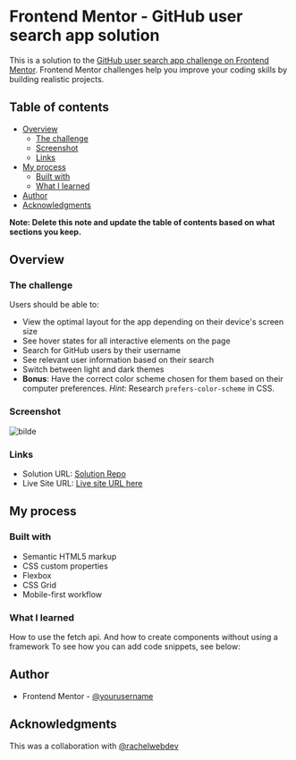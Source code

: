 # Frontend Mentor - GitHub user search app solution

This is a solution to the [GitHub user search app challenge on Frontend Mentor](https://www.frontendmentor.io/challenges/github-user-search-app-Q09YOgaH6). Frontend Mentor challenges help you improve your coding skills by building realistic projects. 

## Table of contents

- [Overview](#overview)
  - [The challenge](#the-challenge)
  - [Screenshot](#screenshot)
  - [Links](#links)
- [My process](#my-process)
  - [Built with](#built-with)
  - [What I learned](#what-i-learned)
- [Author](#author)
- [Acknowledgments](#acknowledgments)

**Note: Delete this note and update the table of contents based on what sections you keep.**

## Overview

### The challenge

Users should be able to:

- View the optimal layout for the app depending on their device's screen size
- See hover states for all interactive elements on the page
- Search for GitHub users by their username
- See relevant user information based on their search
- Switch between light and dark themes
- **Bonus**: Have the correct color scheme chosen for them based on their computer preferences. _Hint_: Research `prefers-color-scheme` in CSS.

### Screenshot

![bilde](https://user-images.githubusercontent.com/10375060/189501658-1561242d-a61f-454a-b490-faeb3dfcb50b.png)


### Links

- Solution URL: [Solution Repo](https://github.com/tenderking/github-user-search-ap)
- Live Site URL: [Live site URL here](https://tenderking.github.io/github-user-search-app/)

## My process

### Built with

- Semantic HTML5 markup
- CSS custom properties
- Flexbox
- CSS Grid
- Mobile-first workflow




### What I learned

How to use the fetch api. And how to create components without using a framework
To see how you can add code snippets, see below:




## Author


- Frontend Mentor - [@yourusername](https://www.frontendmentor.io/profile/tenderking)


## Acknowledgments

This was a collaboration with [@rachelwebdev](https://github.com/Rachelwebdev)
